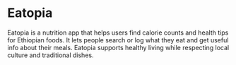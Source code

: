 # Eatopia
Eatopia is a nutrition app that helps users find calorie counts and health tips for Ethiopian foods. It lets people search or log what they eat and get useful info about their meals. Eatopia supports healthy living while respecting local culture and traditional dishes.
